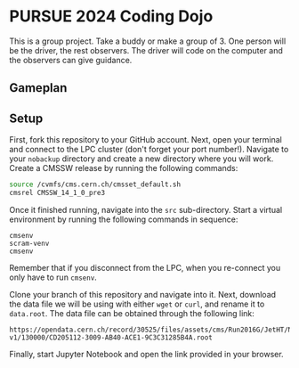 # PURSUE 2024 Coding Dojo

This is a group project. Take a buddy or make a group of 3. One person will be the driver, the rest observers.
The driver will code on the computer and the observers can give guidance.

## Gameplan

## Setup

First, fork this repository to your GitHub account. Next, open your terminal and connect to the LPC cluster (don't forget your port number!). Navigate to your `nobackup` directory and create a new directory where you will work. Create a CMSSW release by running the following commands:

```bash
source /cvmfs/cms.cern.ch/cmsset_default.sh
cmsrel CMSSW_14_1_0_pre3
```

Once it finished running, navigate into the `src` sub-directory. Start a virtual environment by running the following commands in sequence:

```src
cmsenv
scram-venv
cmsenv
```

Remember that if you disconnect from the LPC, when you re-connect you only have to run `cmsenv`.

Clone your branch of this repository and navigate into it. Next, download the data file we will be using with either `wget` or `curl`, and rename it to `data.root`. The data file can be obtained through the following link:

```
https://opendata.cern.ch/record/30525/files/assets/cms/Run2016G/JetHT/NANOAOD/UL2016_MiniAODv2_NanoAODv9-v1/130000/CD205112-3009-AB40-ACE1-9C3C31285B4A.root
```

Finally, start Jupyter Notebook and open the link provided in your browser.
